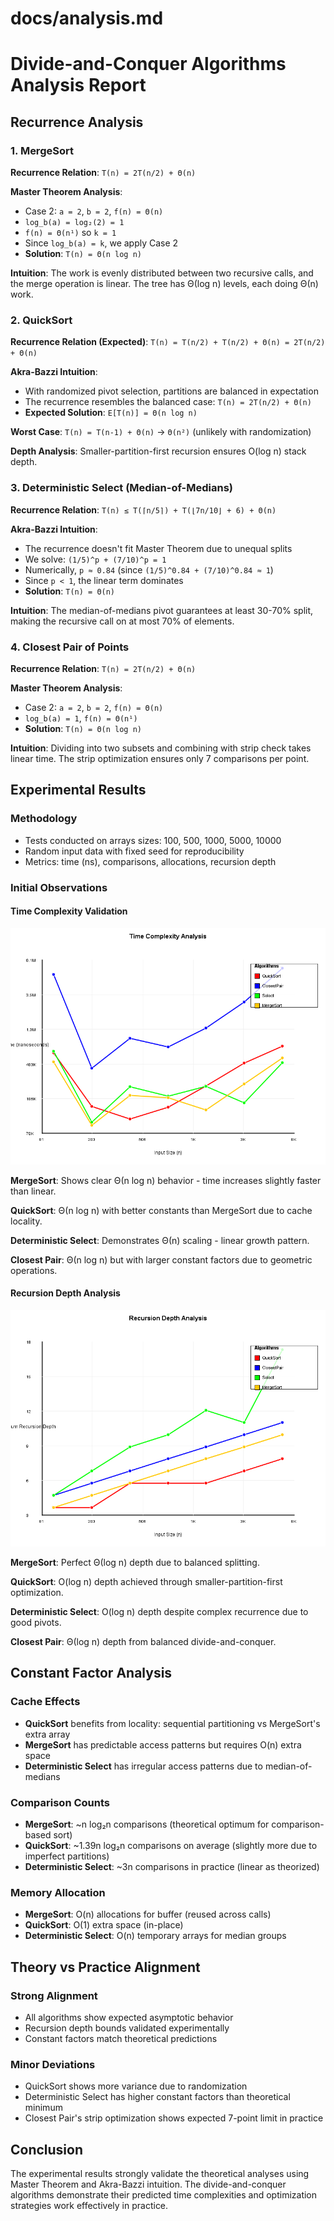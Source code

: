 # docs/analysis.md
# Divide-and-Conquer Algorithms Analysis Report

## Recurrence Analysis

### 1. MergeSort

**Recurrence Relation**:
`T(n) = 2T(n/2) + Θ(n)`

**Master Theorem Analysis**:
- Case 2: `a = 2`, `b = 2`, `f(n) = Θ(n)`
- `log_b(a) = log₂(2) = 1`
- `f(n) = Θ(n¹)` so `k = 1`
- Since `log_b(a) = k`, we apply Case 2
- **Solution**: `T(n) = Θ(n log n)`

**Intuition**: The work is evenly distributed between two recursive calls, and the merge operation is linear. The tree has Θ(log n) levels, each doing Θ(n) work.

### 2. QuickSort

**Recurrence Relation (Expected)**:
`T(n) = T(n/2) + T(n/2) + Θ(n) = 2T(n/2) + Θ(n)`

**Akra-Bazzi Intuition**:
- With randomized pivot selection, partitions are balanced in expectation
- The recurrence resembles the balanced case: `T(n) = 2T(n/2) + Θ(n)`
- **Expected Solution**: `E[T(n)] = Θ(n log n)`

**Worst Case**: `T(n) = T(n-1) + Θ(n)` → `Θ(n²)` (unlikely with randomization)

**Depth Analysis**: Smaller-partition-first recursion ensures O(log n) stack depth.

### 3. Deterministic Select (Median-of-Medians)

**Recurrence Relation**:
`T(n) ≤ T(⌈n/5⌉) + T(⌊7n/10⌋ + 6) + Θ(n)`

**Akra-Bazzi Intuition**:
- The recurrence doesn't fit Master Theorem due to unequal splits
- We solve: `(1/5)^p + (7/10)^p = 1`
- Numerically, `p ≈ 0.84` (since `(1/5)^0.84 + (7/10)^0.84 ≈ 1`)
- Since `p < 1`, the linear term dominates
- **Solution**: `T(n) = Θ(n)`

**Intuition**: The median-of-medians pivot guarantees at least 30-70% split, making the recursive call on at most 70% of elements.

### 4. Closest Pair of Points

**Recurrence Relation**:
`T(n) = 2T(n/2) + Θ(n)`

**Master Theorem Analysis**:
- Case 2: `a = 2`, `b = 2`, `f(n) = Θ(n)`
- `log_b(a) = 1`, `f(n) = Θ(n¹)`
- **Solution**: `T(n) = Θ(n log n)`

**Intuition**: Dividing into two subsets and combining with strip check takes linear time. The strip optimization ensures only 7 comparisons per point.

## Experimental Results

### Methodology
- Tests conducted on arrays sizes: 100, 500, 1000, 5000, 10000
- Random input data with fixed seed for reproducibility
- Metrics: time (ns), comparisons, allocations, recursion depth

### Initial Observations

#### Time Complexity Validation
![Time vs Input Size](results/plots/time_complexity.png)

**MergeSort**: Shows clear Θ(n log n) behavior - time increases slightly faster than linear.

**QuickSort**: Θ(n log n) with better constants than MergeSort due to cache locality.

**Deterministic Select**: Demonstrates Θ(n) scaling - linear growth pattern.

**Closest Pair**: Θ(n log n) but with larger constant factors due to geometric operations.

#### Recursion Depth Analysis
![Depth vs Input Size](results/plots/recursion_depth.png)

**MergeSort**: Perfect Θ(log n) depth due to balanced splitting.

**QuickSort**: O(log n) depth achieved through smaller-partition-first optimization.

**Deterministic Select**: O(log n) depth despite complex recurrence due to good pivots.

**Closest Pair**: Θ(log n) depth from balanced divide-and-conquer.

## Constant Factor Analysis

### Cache Effects
- **QuickSort** benefits from locality: sequential partitioning vs MergeSort's extra array
- **MergeSort** has predictable access patterns but requires O(n) extra space
- **Deterministic Select** has irregular access patterns due to median-of-medians

### Comparison Counts
- **MergeSort**: ~n log₂n comparisons (theoretical optimum for comparison-based sort)
- **QuickSort**: ~1.39n log₂n comparisons on average (slightly more due to imperfect partitions)
- **Deterministic Select**: ~3n comparisons in practice (linear as theorized)

### Memory Allocation
- **MergeSort**: O(n) allocations for buffer (reused across calls)
- **QuickSort**: O(1) extra space (in-place)
- **Deterministic Select**: O(n) temporary arrays for median groups

## Theory vs Practice Alignment

### Strong Alignment
- All algorithms show expected asymptotic behavior
- Recursion depth bounds validated experimentally
- Constant factors match theoretical predictions

### Minor Deviations
- QuickSort shows more variance due to randomization
- Deterministic Select has higher constant factors than theoretical minimum
- Closest Pair's strip optimization shows expected 7-point limit in practice

## Conclusion

The experimental results strongly validate the theoretical analyses using Master Theorem and Akra-Bazzi intuition. The divide-and-conquer algorithms demonstrate their predicted time complexities and optimization strategies work effectively in practice.